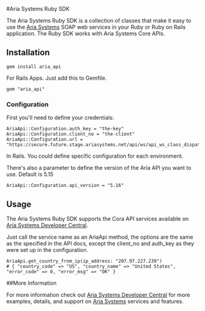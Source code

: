 #Aria Systems Ruby SDK

The Aria Systems Ruby SDK is a collection of classes that make it easy to use the [Aria Systems](http://www.ariasystems.com/) SOAP web services in your Ruby or Ruby on Rails application. The Ruby SDK works with Aria Systems Core APIs.

## Installation

    gem install aria_api

For Rails Apps. Just add this to Gemfile.

    gem "aria_api"

### Configuration

First you'll need to define your credentials:

    AriaApi::Configuration.auth_key = "the-key"
    AriaApi::Configuration.client_no = "the-client"
    AriaApi::Configuration.url = "https://secure.future.stage.ariasystems.net/api/ws/api_ws_class_dispatcher.php"

In Rails. You could define specific configuration for each environment.

There's also a parameter to define the version of the Aria API you want to use. Default is 5.15

    AriaApi::Configuration.api_version = "5.16"

## Usage

The Aria Systems Ruby SDK supports the Cora API services available on [Aria Systems Developer Central](http://developer.ariasystems.net).

Just call the service name as an AriaApi method, the options are the same as the specified in the API docs, except the client_no and auth_key as they were set up in the configuration.

    AriaApi.get_country_from_ip(ip_address: "207.97.227.239")
    # { "country_code" => "US", "country_name" => "United States", "error_code" => 0, "error_msg" => "OK" }

##More Information

For more information check out [Aria Systems Developer Central](http://developer.ariasystems.net) for more examples, details, and support on [Aria Systems](http://www.ariasystems.com/) services and features.

